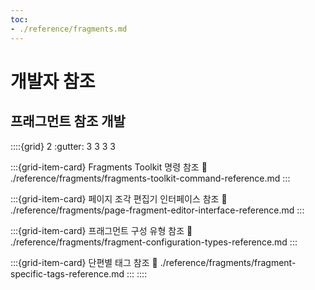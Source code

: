 ```yaml
---
toc:
- ./reference/fragments.md
---
```

# 개발자 참조

## 프래그먼트 참조 개발

::::{grid} 2
:gutter: 3 3 3 3

:::{grid-item-card} Fragments Toolkit 명령 참조
:link: ./reference/fragments/fragments-toolkit-command-reference.md
:::

:::{grid-item-card} 페이지 조각 편집기 인터페이스 참조
:link: ./reference/fragments/page-fragment-editor-interface-reference.md
:::

:::{grid-item-card} 프래그먼트 구성 유형 참조
:link: ./reference/fragments/fragment-configuration-types-reference.md
:::

:::{grid-item-card} 단편별 태그 참조
:link: ./reference/fragments/fragment-specific-tags-reference.md
:::
::::
